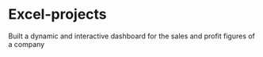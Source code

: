 # Excel-projects
Built a dynamic and interactive dashboard for the sales and profit figures of a company
